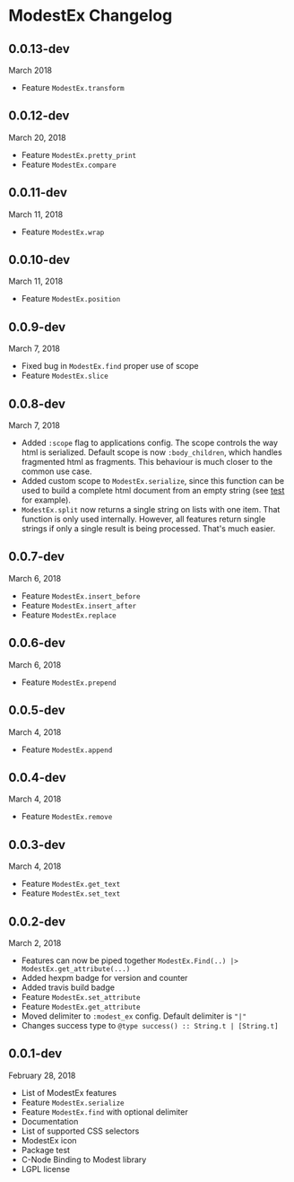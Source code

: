 # ModestEx Changelog

## 0.0.13-dev

March 2018

- Feature `ModestEx.transform`

## 0.0.12-dev

March 20, 2018

- Feature `ModestEx.pretty_print`
- Feature `ModestEx.compare`

## 0.0.11-dev

March 11, 2018

- Feature `ModestEx.wrap`

## 0.0.10-dev

March 11, 2018

- Feature `ModestEx.position`

## 0.0.9-dev

March 7, 2018

- Fixed bug in `ModestEx.find` proper use of scope
- Feature `ModestEx.slice`

## 0.0.8-dev

March 7, 2018

- Added `:scope` flag to applications config. The scope controls the way html is serialized. Default scope is now `:body_children`, which handles fragmented html as fragments. This behaviour is much closer to the common use case.
- Added custom scope to `ModestEx.serialize`, since this function can be used to build a complete html document from an empty string (see [test](https://github.com/f34nk/modest_ex/blob/master/test/modest_ex_serialize_test.exs#L5-L8) for example).
- `ModestEx.split` now returns a single string on lists with one item. That function is only used internally. However, all features return single strings if only a single result is being processed. That's much easier.

## 0.0.7-dev

March 6, 2018

- Feature `ModestEx.insert_before`
- Feature `ModestEx.insert_after`
- Feature `ModestEx.replace`

## 0.0.6-dev

March 6, 2018

- Feature `ModestEx.prepend`

## 0.0.5-dev

March 4, 2018

- Feature `ModestEx.append`

## 0.0.4-dev

March 4, 2018

- Feature `ModestEx.remove`

## 0.0.3-dev

March 4, 2018

- Feature `ModestEx.get_text`
- Feature `ModestEx.set_text`

## 0.0.2-dev

March 2, 2018

- Features can now be piped together `ModestEx.Find(..) |> ModestEx.get_attribute(...)`
- Added hexpm badge for version and counter
- Added travis build badge
- Feature `ModestEx.set_attribute`
- Feature `ModestEx.get_attribute`
- Moved delimiter to `:modest_ex` config. Default delimiter is `"|"`
- Changes success type to `@type success() :: String.t | [String.t]`

## 0.0.1-dev

February 28, 2018

- List of ModestEx features
- Feature `ModestEx.serialize`
- Feature `ModestEx.find` with optional delimiter
- Documentation
- List of supported CSS selectors
- ModestEx icon
- Package test
- C-Node Binding to Modest library
- LGPL license